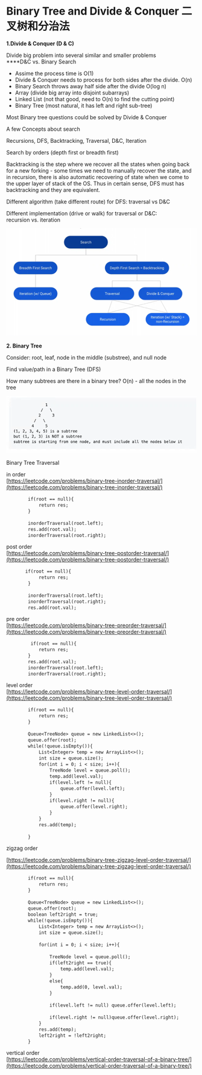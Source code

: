 # Binary Tree and Divide & Conquer 二叉树和分治法

**1.Divide & Conquer \(D & C\)**

Divide big problem into several similar and smaller problems   
****D&C vs. Binary Search

* Assime the process time is O\(1\)
* Divide & Conquer needs to process for both sides after the divide. O\(n\)
* Binary Search throws away half side after the divide O\(log n\)
* Array \(divide big array into disjoint subarrays\)
* Linked List \(not that good, need to O\(n\) to find the cutting point\)
* Binary Tree \(most natural, it has left and right sub-tree\)

Most Binary tree questions could be solved by Divide & Conquer

A few Concepts about search

Recursions, DFS, Backtracking, Traversal, D&C, Iteration

Search by orders \(depth first or breadth first\)

Backtracking is the step where we recover all the states when going back for a new forking - some times we need to manually recover the state, and in recursion, there is also automatic recovering of state when we come to the upper layer of stack of the OS. Thus in certain sense, DFS must has backtracking and they are equivalent.  
  
Different algorithm \(take different route\) for DFS: traversal vs D&C

Different implementation \(drive or walk\) for traversal or D&C:  
recursion vs. iteration

![](../.gitbook/assets/image%20%283%29.png)

**2. Binary Tree**

Consider: root, leaf, node in the middle \(substree\), and null node

Find value/path in a Binary Tree \(DFS\)

How many subtrees are there in a binary tree? O\(n\) - all the nodes in the tree  


![](../.gitbook/assets/image%20%285%29.png)

Binary Tree Traversal

in order  
[https://leetcode.com/problems/binary-tree-inorder-traversal/](https://leetcode.com/problems/binary-tree-inorder-traversal/)

```text
        if(root == null){
            return res;
        }
        
        inorderTraversal(root.left);
        res.add(root.val);
        inorderTraversal(root.right);
```

post order  
[https://leetcode.com/problems/binary-tree-postorder-traversal/](https://leetcode.com/problems/binary-tree-postorder-traversal/)

```text
       if(root == null){
            return res;
        }
        
        inorderTraversal(root.left);
        inorderTraversal(root.right);
        res.add(root.val);
```

pre order  
[https://leetcode.com/problems/binary-tree-preorder-traversal/](https://leetcode.com/problems/binary-tree-preorder-traversal/)

```text
         if(root == null){
            return res;
        }
        res.add(root.val);
        inorderTraversal(root.left);
        inorderTraversal(root.right);
```

level order  
[https://leetcode.com/problems/binary-tree-level-order-traversal/](https://leetcode.com/problems/binary-tree-level-order-traversal/)

```text
        if(root == null){
            return res;
        }
        
        Queue<TreeNode> queue = new LinkedList<>();
        queue.offer(root);
        while(!queue.isEmpty()){
            List<Integer> temp = new ArrayList<>();
            int size = queue.size();
            for(int i = 0; i < size; i++){
                TreeNode level = queue.poll();
                temp.add(level.val);
                if(level.left != null){
                    queue.offer(level.left);
                }
                if(level.right != null){
                    queue.offer(level.right);
                }
            }
            res.add(temp);
            
        }
```

zigzag order

[https://leetcode.com/problems/binary-tree-zigzag-level-order-traversal/](https://leetcode.com/problems/binary-tree-zigzag-level-order-traversal/)

```text
        if(root == null){
            return res;
        }
        
        Queue<TreeNode> queue = new LinkedList<>();
        queue.offer(root);
        boolean left2right = true;
        while(!queue.isEmpty()){
            List<Integer> temp = new ArrayList<>();
            int size = queue.size();
            
            for(int i = 0; i < size; i++){
                
                TreeNode level = queue.poll();
                if(left2right == true){
                    temp.add(level.val);
                }
                else{
                    temp.add(0, level.val);
                }
                
                if(level.left != null) queue.offer(level.left);
              
                if(level.right != null)queue.offer(level.right);
            }
            res.add(temp);
            left2right = !left2right;
        }
```

vertical order  
[https://leetcode.com/problems/vertical-order-traversal-of-a-binary-tree/](https://leetcode.com/problems/vertical-order-traversal-of-a-binary-tree/)

```java

```

